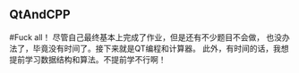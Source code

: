 ## QtAndCPP
#Fuck all！
    尽管自己最终基本上完成了作业，但是还有不少题目不会做，
    也没办法了，毕竟没有时间了。接下来就是QT编程和计算器。
    此外，有时间的话，我想提前学习数据结构和算法。不提前学不行啊！